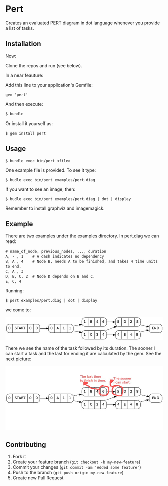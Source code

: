 # Pert

Creates an evaluated PERT diagram in dot language whenever 
you provide a list of tasks.

## Installation
Now:

Clone the repos and run (see below).

In a near feauture:

Add this line to your application's Gemfile:

    gem 'pert'

And then execute:

    $ bundle

Or install it yourself as:

    $ gem install pert

## Usage

    $ bundle exec bin/pert <file>

One example file is provided. To see it type:

    $ budle exec bin/pert examples/pert.diag

If you want to see an image, then:

    $ budle exec bin/pert examples/pert.diag | dot | display

   Remember to install graphviz and imagemagick.

## Example

There are two examples under the examples directory. In pert.diag we can read:

    # name_of_node, previous_nodes, ..., duration
    A, - , 1    # A dash indicates no dependency
    B, A , 4    # Node B, needs A to be finished, and takes 4 time units to end.
    C, A , 3
    D, B, C, 2  # Node D depends on B and C.
    E, C, 4

Running:

    $ pert examples/pert.diag | dot | display

we come to:

![PERT](examples/pert.jpg)

There we see the name of the task followed by its duration.
The sooner I can start a task and the last for ending it are 
calculated by the gem. See the next picture:

![PERTexplained](examples/pert_exp.jpg)


## Contributing

1. Fork it
2. Create your feature branch (`git checkout -b my-new-feature`)
3. Commit your changes (`git commit -am 'Added some feature'`)
4. Push to the branch (`git push origin my-new-feature`)
5. Create new Pull Request
